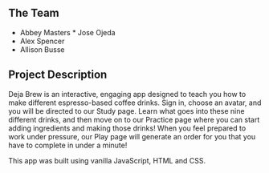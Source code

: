 ## The Team
* Abbey Masters 
* Jose Ojeda
* Alex Spencer
* Allison Busse

## Project Description
Deja Brew is an interactive, engaging app designed to teach you how to make different espresso-based coffee drinks. Sign in, choose an avatar, and you will be directed to our Study page. Learn what goes into these nine different drinks, and then move on to our Practice page where you can start adding ingredients and making those drinks! When you feel prepared to work under pressure, our Play page will generate an order for you that you have to complete in under a minute! 

This app was built using vanilla JavaScript, HTML and CSS. 
